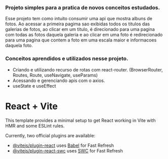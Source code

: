 ### Projeto simples para a pratica de novos conceitos estudados.

Esse projeto tem como intuito consumir uma api que mostra albuns de fotos. Ao acessar a primeira pagima sao exibidas todos os titulos das galerias de fotos, ao clicar em um titulo, é direcionado para uma pagina com todas as fotos daquela galeria e ao clicar em uma foto é redirecionado para uma pagina que contem a foto em uma escala maior e informacoes daquela foto.

### Conceitos aprendidos e utilizados nesse projeto.

- Criando e utilizando recurso de rotas com react-router. (BrowserRouter, Routes, Route, useNavigate, useParams)
- Acessando e gerenciando apis com o axios.
- useState e useEffect

# React + Vite

This template provides a minimal setup to get React working in Vite with HMR and some ESLint rules.

Currently, two official plugins are available:

- [@vitejs/plugin-react](https://github.com/vitejs/vite-plugin-react/blob/main/packages/plugin-react/README.md) uses [Babel](https://babeljs.io/) for Fast Refresh
- [@vitejs/plugin-react-swc](https://github.com/vitejs/vite-plugin-react-swc) uses [SWC](https://swc.rs/) for Fast Refresh
